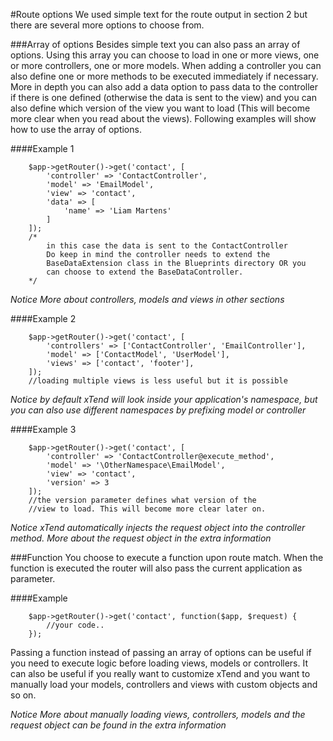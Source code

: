 #Route options
We used simple text for the route output in section 2 but there are several more
options to choose from.

###Array of options
Besides simple text you can also pass an array of options. Using this array you can choose to load in one or more views, one or more controllers, one or more models. When adding a controller you can also define one or more methods to be executed immediately if necessary. More in depth you can also add a data option to pass data to the controller if there is one defined (otherwise the data is sent to the view) and you can also define which version of the view you want to load (This will become more clear when you read about the views). Following examples will show how to use the array of options.

####Example 1
```
    $app->getRouter()->get('contact', [
        'controller' => 'ContactController',
        'model' => 'EmailModel',
        'view' => 'contact',
        'data' => [
            'name' => 'Liam Martens'
        ]
    ]);
    /*
        in this case the data is sent to the ContactController
        Do keep in mind the controller needs to extend the
        BaseDataExtension class in the Blueprints directory OR you
        can choose to extend the BaseDataController.
    */
```
*Notice More about controllers, models and views in other sections*

####Example 2
```
    $app->getRouter()->get('contact', [
        'controllers' => ['ContactController', 'EmailController'],
        'model' => ['ContactModel', 'UserModel'],
        'views' => ['contact', 'footer'],
    ]);
    //loading multiple views is less useful but it is possible
```

*Notice by default xTend will look inside your application's namespace, but you can also use different namespaces by prefixing model or controller*

####Example 3
```
    $app->getRouter()->get('contact', [
        'controller' => 'ContactController@execute_method',
        'model' => '\OtherNamespace\EmailModel',
        'view' => 'contact',
        'version' => 3
    ]);
    //the version parameter defines what version of the
    //view to load. This will become more clear later on.
```

*Notice xTend automatically injects the request object into the controller method. More about the request object in the extra information*

###Function
You choose to execute a function upon route match. When the function is executed the router will also pass the current application as parameter.

####Example

```
    $app->getRouter()->get('contact', function($app, $request) {
        //your code..
    });
```

Passing a function instead of passing an array of options can be useful if you need to execute logic before loading views, models or controllers. It can also be useful if you really want to customize xTend and you want to manually load your models, controllers and views with custom objects and so on.

*Notice More about manually loading views, controllers, models and the request object can be found in the extra information*
